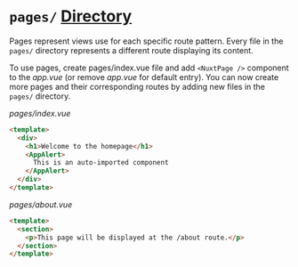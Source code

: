 # `pages/` [Directory](https://nuxt.com/docs/getting-started/views#pages)

Pages represent views use for each specific route pattern. Every file in the `pages/` directory represents a different route displaying its content.

To use pages, create pages/index.vue file and add `<NuxtPage />` component to the *app.vue* (or remove *app.vue* for default entry). You can now create more pages and their corresponding routes by adding new files in the `pages/` directory.

*pages/index.vue*
````html
<template>
  <div>
    <h1>Welcome to the homepage</h1>
    <AppAlert>
      This is an auto-imported component
    </AppAlert>
  </div>
</template>
````

*pages/about.vue*
````html
<template>
  <section>
    <p>This page will be displayed at the /about route.</p>
  </section>
</template>

````